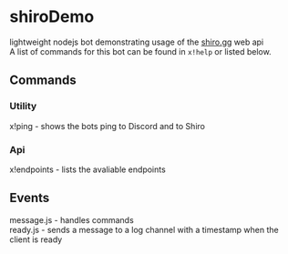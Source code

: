 # shiroDemo
lightweight nodejs bot demonstrating usage of the [shiro.gg](https://shiro.gg) web api  
A list of commands for this bot can be found in `x!help` or listed below.  
  
## Commands   
  
### Utility  
x!ping - shows the bots ping to Discord and to Shiro  

### Api  
x!endpoints - lists the avaliable endpoints
 
 
 ## Events  
 
 message.js - handles commands  
 ready.js - sends a message to a log channel with a timestamp when the client is ready  
